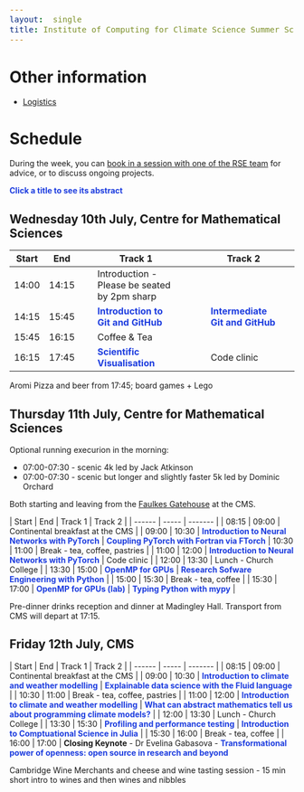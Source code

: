 ```yaml
---
layout:  single
title: Institute of Computing for Climate Science Summer School 2024 - Programme
---
```


<style>
span.other, span.research, span.sci, span.social, span.workshop, span.hack, span.disc {
  border-radius: 4px;
  /* border-style: outset; */
  padding: 3pt;
}
span.other {
  background: rgb(237, 241, 255);
}
span.research {
  background: rgb(250, 238, 210);
}
span.sci,span.research {
  background: rgb(255, 227, 243);
}
span.social {
  background: rgb(255, 251, 204);
}
a.workhop:hover {
  text-decoration: underline;
}
.workshop {
  font-weight:700;
  color: #1d3ddf;
  cursor: pointer;
}
span.disc {
  background: rgb(242, 224, 255);
}
span.hack {
  background: rgb(230, 242, 232);
}
.showButton {
    font-size: smaller;
    font-decoration: underline;
    color: #eee;
    background: #5d4cfe;
    display: block-level;
    clear: left;
    cursor: pointer;
    border: outset;
    padding: 2px;
}
.showButton:active {
    border: inset;
}
.showButton:hover {
    border: outset;
    background: #8d8cff
}.abstract {
    margin: 10px;
    padding: 10px;
    text-align: justify;
    width: 50vw;
    top: 25vh;
    left: 25vw;
    background: #eee;
    position: fixed;
    z-index: 10;
}
.opt {
	color: gray;
	font-style: italic;
	}
	div {
  font-size:12.5pt;
  text-align:justify;
  }
  .chairs {
  display:none;
  color: purple;
  font-weight: bold;
}
#abstracts div {
	display: none;
}
body {
  z-index: 0;
}
#layer {
  background: rgba(0,0,0,0.5);
  z-index: 2;
  display: none;
  position: fixed;
  left: 0;
  right: 0;
  top: 0;
  bottom: 0;
  height: 100vh;
  width: 100vw;
}
td:nth-child(3), td:nth-child(4) {
  padding-left: 2em;
  padding-right: 2em;
}
</style>

<style>
div {
  font-size:12.5pt;
  text-align:justify;
}
</style>

<div id="layer"></div>

# Other information

* [Logistics](https://cambridge-iccs.github.io/summerschool24-logistics)

# Schedule

During the week, you can [book in a session with one of the RSE team](https://docs.google.com/spreadsheets/d/1iINWYEOdEytngnanVqyq2gAi8DJq4kMusvY6_BI3N0A/edit?usp=sharing) for advice, or to discuss ongoing projects.

<b class="workshop" onMouseOver="highlightTitles('rgb(250, 242, 92)')" onMouseOut="highlightTitles('rgb(255,255,255)')">Click a title to see its abstract</b>

## Wednesday 10th July, Centre for Mathematical Sciences

|  Start | End  | Track 1  | Track 2 |
| ------ | ----- | ------- | ------- |
| 14:00  | 14:15 | Introduction - Please be seated by 2pm sharp |
| 14:15  | 15:45 | <a class="workshop" name="workshop-1">Introduction to Git and GitHub</a> | <a class="workshop" name="workshop-2">Intermediate Git and GitHub</a> |
| 15:45  | 16:15 | Coffee & Tea |
| 16:15  | 17:45 | <a class="workshop" name="workshop-3">Scientific Visualisation</a> | Code clinic

Aromi Pizza and beer from 17:45; board games + Lego

## Thursday 11th July, Centre for Mathematical Sciences

Optional running execurion in the morning:

* 07:00-07:30 - scenic 4k led by Jack Atkinson
* 07:00-07:30 - scenic but longer and slightly faster 5k led by Dominic Orchard

Both starting and leaving from the [Faulkes Gatehouse](https://www.google.com/maps/place/52%C2%B012'35.6%22N+0%C2%B006'11.7%22E/@52.2100265,0.1027237,19z/data=!4m12!1m7!3m6!1s0x47d870b5d418f2d9:0xbadd58d1d3b75cfa!2sDepartment+of+Applied+Mathematics+and+Theoretical+Physics,+University+of+Cambridge!8m2!3d52.2103076!4d0.1010554!16s%2Fg%2F11b5zwtgs1!3m3!8m2!3d52.209875!4d0.103257?entry=ttu) at the CMS.

|  Start | End  | Track 1   | Track 2 |
| ------ | ----- | ------- |
| 08:15  | 09:00 | Continental breakfast at the CMS |
| 09:00  | 10:30 | <a class="workshop" name="workshop-10">Introduction to Neural Networks with PyTorch</a> | <a class="workshop" name="workshop-11">Coupling PyTorch with Fortran via FTorch</a>
| 10:30  | 11:00 | Break - tea, coffee, pastries |
| 11:00  | 12:00 | <a class="workshop" name="workshop-10">Introduction to Neural Networks with PyTorch</a> | Code clinic |
| 12:00  | 13:30 | Lunch - Church College |
| 13:30  | 15:00 | <a class="workshop" name="workshop-7">OpenMP for GPUs</a> | <a class="workshop" name="workshop-8">Research Sofware Engineering with Python</a> |
| 15:00  | 15:30 | Break - tea, coffee |
| 15:30  | 17:00 | <a class="workshop" name="workshop-7">OpenMP for GPUs (lab)</a> | <a class="workshop" name="workshop-9">Typing Python with mypy</a> |

Pre-dinner drinks reception and dinner at Madingley Hall.
Transport from CMS will depart at 17:15.

## Friday 12th July, CMS

|  Start | End  | Track 1   | Track 2 |
| ------ | ----- | ------- |
| 08:15  | 09:00 | Continental breakfast at the CMS |
| 09:00  | 10:30 | <a class="workshop" name="workshop-4">Introduction to climate and weather modelling</a> | <a class="workshop" name="workshop-5">Explainable data science with the Fluid language</a> |
| 10:30  | 11:00 | Break - tea, coffee, pastries |
| 11:00  | 12:00 | <a class="workshop" name="workshop-4">Introduction to climate and weather modelling</a> | <a class="workshop" name="workshop-6">What can abstract mathematics tell us about programming climate models?</a> |
| 12:00  | 13:30 | Lunch - Church College |
| 13:30  | 15:30 | <a class="workshop" name="workshop-12">Profiling and performance testing</a> | <a class="workshop" name="workshop-13">Introduction to Comptuational Science in Julia</a> |
| 15:30  | 16:00 | Break - tea, coffee |
| 16:00 | 17:00 | <b>Closing Keynote</b> - Dr Evelina Gabasova - <a class="workshop" name="workshop-14">Transformational power of openness: open source in research and beyond</a>


Cambridge Wine Merchants and cheese and wine tasting session - 15 min short intro to wines and then wines and nibbles

<section id="abstracts">
<div id="abstract-workshop-1">
<p>
This session is aimed to help participants taking their first steps with version control using Git and Github. We will learn the basic principles of Git, how we can upload our code (or other data) to a remote repository, collaborate on it with colleagues, receive their changes, go back to previous versions, etc.
</p>
<p>No more emailing files forth and back, no more "version5.78_final_final_use-this-one"!
</p>
<p>
This is a hands-on session with live-coding and exercises.
</p>
<p>
We will use the Unix shell in this course. Previous experience with using the shell would be helpful, but we will help you out if you haven"t used it before.
</p>
</div>

<div id="abstract-workshop-2">
<p>
This session is intended for participants who want to expand their understanding of Git and GitHub. Building on the basic principles of Git (e.g., the commit, pull, and push commands), we will explore the concept of branching, when to use it, and useful tools for interrogating and manipulating branches. We will also learn about the core concepts of GitHub, how they interact, and how they can be used to build effective software development workflows.
</p><p>
This is a hands-on session with live-coding and exercises.
</p><p>
We will use the Unix shell in this course.
</p>
</div>

<div id="abstract-workshop-3">
<p>
In this session we will look at viewing scientific data using python tools. We will cover how to open and access large datasets and prepare them for plotting - e.g. with xarray and (geo)pandas. We will look at libraries that are useful for plotting geospatial data such as cartopy, regionmask, cmocean. As well as technical skills we will discuss considerations for presenting data such as use of scales, colourmaps, and labelling. Finally we will look at examples of structuring matplotlib code for streamlining presentation and enabling easy re-use.
</p>
</div>

<div id="abstract-workshop-4">
<p>
This session will include a general lecture to explain what the current approach to weather and climate modelling is, and how it links to supercomputing. This will be followed by a short practical session using a pre-built model, with some tasks via a Jupyter Notebook.
	
<ol>
  <li>Fundamentals of dynamics and physics for the atmosphere and ocean</li>
  <li>Numerical methods used in weather and climate prediction</li>
  <li>The supercomputing challenges in weather and climate simulation</li>
  <li>Aspects of Machine Learning
    <ul><li>ML emulators</li>
      <li>Improvement of parameterizations</li>
      <li>Uncertainty quantification</li>
      <li>ML techniques for operational weather forcast</li>
      </ul></li>
    </ol>

The practical session will be based on _Observation System Simulation Experience for ocean surface pCO2 over the Atlantic Ocean_.

Sparse data coverage and the lack of observations covering the full seasonal cycle challenge mapping methods and result in noisy reconstructions of surface ocean pCO2 and disagreements between different models. We explored design options for a future augmented Atlantic-scale observing system that would optimally combine data streams from various platforms and contribute to reduce the bias in reconstructed surface ocean pCO2 fields and sea–air CO2 fluxes. 
</p>
</div>

<div id="abstract-workshop-5">
<p>
Charts and other visual summaries, curated by journalists and scientists from real-world data and simulations, are how we understand our changing world and the anthopogenic sources of that change. But interpreting these visual outputs is a challenge, even for experts with access to the source code and data. Fluid (f.luid.org) is a new “transparent” programming language, being developed at the Institute of Computing for Climate Science in Cambridge, that can be used to create charts and figures that are linked to data so a user can interactively discover what visual elements actually represent. This is an opportunity to learn about and experiment with a new programming language designed to make climate science more open, intelligible and accessible.
</p>
</div>

<div id="abstract-workshop-6">
<p>
Category theory is a subfield of mathematics that seeks to expose common underlying structure in other areas of mathematics. It has since also became a foundational technique for understanding logic and programming, with its use both in semantics of formal languages and as a tool for structuring programs. Many concepts in computer programming can be explained from a category theoretic perspective, yielding new insights about how to reason about programs and generalise their definitions. In this session, I will give an overview of a few key ideas that have applications to numerical programming tasks familiar in earth systems modelling. This will provide some fresh perspectives about how to structure and reason about programs both for correctness and efficiency.
</p>
</div>


<div id="abstract-workshop-7">
<p>
To make the best use of today"s massively parallel and heterogeneous (both CPU and GPU) computing resources we need to use several programming models. OpenMP is an open specification for a directive based programming model that can take advantage of all the cores on a processor and offload computations to GPUs making only minimal changes to the C, C++ or Fortran source code.
</p>
<p>
This session will serve as an introduction to the OpenMP programming model for GPU acceleration. You will learn how to introduce the directives into your code, and put this into practice using OpenMP to speed up example programs.
</p>
</div>

<div id="abstract-workshop-8">
<p>
Python is the tool of choice for many applications in research, from data processing and analysis to producing plots and figures for publications.
</p><p>
However, much of this code is written to a base standard to achieve a single goal. Further, it is often written in a fluid style as interesting science appears. Whilst this is fast in the short-term, it does not lend well to re-usability by others (or even the future author!) or to well-written and structured code.
</p><p>
In this session we will explore a number of tools and techniques that can be easily applied to improve your code's quality, readability, reduce bugs, and facilitate re-use.
</p>
</div>

<div id="abstract-workshop-9">
<p>
Many compiled languages include a 'type checker' as part of their compilation process which applies automated checks to source code to rule out potential runtime errors due to mismatches in the format of data ('type errors'). The Python language does not include such a check: its types are 'dynamic', with type errors occurring only if encountered at runtime. Python however supports type annotations (since Python 3.0) which allows a programmer to insert optional type information into code which external tools can then use to type check a program. This session will teach how to use Python types alongside the mypy tool for ruling out program bugs and better documenting source code. We will also talk about some fundamental concepts in typing and program verification.
</p>
</div>


<div id="abstract-workshop-10">
<p>
This session aims to teach the key theoretical concepts behind machine learning, and offers hands-on training in applying machine learning techniques using PyTorch, along with guidance on structuring resilient and sustainable machine learning code.
</p>
<p>
We will cover both regression and classification, learning about key concepts and applying them in parallel exercises. Once complete participants will have a good framework for building, training, and running neural nets that could be adapted for their own applications.
</p>
<p>
We will demonstrate the application of machine learning with examples from the geoscience domain.
</p>
<p>
<b>Required Pre-Reading</b>: To make the most of the session we expect participants to arrive with a (minimal) base-level understanding of machine learning concepts. In addition to this we will also assume knowledge of some basic mathematics and python abilities.
</p>
</div>

<div id="abstract-workshop-11">
<p>
A key focus of many scientific computing domains at present is how to use machine learning to enhance and accelerate traditional simulations. Climate science is no exception, with this topic being part of all VESRI projects. To achieve coupling between ML and numerical models presents a number of technical and scientific challenges, however.

<a href="https://github.com/Cambridge-ICCS/FTorch">FTorch</a> is a library developed by ICCS to couple PyTorch-based machine learning models to Fortran code with the aim of reducing the burden on scientific researchers. It has already been used in DataWave and M2LInES projects and further afield. In this workshop we will introduce FTorch and review its capabilities before taking participants through the process of coupling a PyTorch model into a Fortran code bin a practical demonstration.

There may also be time for questions/discussion from those seeking to use FTorch in their work, and the developers will be available for code-clinics and discussions throughout the week.

Further information can be found in <a href="https://www.youtube.com/watch?v=-NJGuV6Rz6U">this video</a> or <a href="https://www.youtube.com/watch?v=Ei6H_BoQ7g4&list=PL27mQJy8eDHmibt_aL3M68x-4gnXpxvZP&index=33">this video</a>.
</p></div>

<div id="abstract-workshop-12">
<p>
Have you ever found yourself in a position where your code feels slow but you can't quite put your finger on it.

* is it the new system your running on?
* the new dependencies installed by your system admin?
* or that new awesome feature you pushed to main branch last week without tests 😳 ?

Climate software is necessarily complex, often containing thousands of source files and millions of lines of code. These projects are often developed collaboratively by a large number of scientists over a significant number of years. It is no longer possible to know every line of code, every function and every source file. We can no longer "just guess" where performance is being lost. This is where profiling comes in. In this tutorial we will cover the basics of profiling -- what it is, what its used for and how to understand the output. These basics will be reinforced with demonstrations of two high performance profilers: score-p and TAU.
</p>
</div>

<div id="abstract-workshop-13">
<p>
This introductory tutorial provides a comprehensive overview of the core features and capabilities of the Julia programming language, designed for participants with a foundational understanding of programming concepts.
We begin with an introduction to Julia and the interactive Pluto Notebook environment, followed by an exploration of functions, primary and composite data types, generic programming through multiple dispatch, and more.
Afterwards, the tutorial provides several study cases to delve into applications of Julia in scientific computing and machine learning. The last part will be a hands-on lab to build an Earth energy balance model and train a neural network to solve its differential equation.
</p>
</div>

<div id="abstract-workshop-14">
Building software tools has become a fundamental aspect of many areas of current research, from environmental modelling to digital humanities. Evelina will talk about how the potential of these tools can be amplified through the principles of open source and open science. Looking at successful and not so successful examples, we will explore the current landscape of open source in academia and research in general: from building collaborative communities to the current struggles to define what open source even means in the world of large language models. On top of that, we will cover some of the best practices for creating robust, reusable and openly accessible tools to maximise the impact of our research work. 
</div>
</section>

<script>
// Helper to add a HTML after another
function insertAfter(newNode, existingNode) {
  existingNode.parentNode.insertBefore(newNode, existingNode.nextSibling);
}
// adds abstract button (and its action) to every workshop tag
function addAbstractClicker() {
  var workshopTitles = document.getElementsByClassName("workshop");
  for (let i = 0; i < workshopTitles.length; i++) {
    let workshop = workshopTitles[i];
    workshop.addEventListener("click",
      function () {
          let abstract = document.getElementById("info-abstract-"+workshop.getAttribute("name"));
          let layer = document.getElementById("layer");
          if (abstract) {
              // null
          } else {
              //label.style.borderStyle = "inset";
              // create abstract box
              let abstractInfo = document.getElementById("abstract-"+workshop.getAttribute("name")).innerHTML;
              let abstract = document.createElement("p");
              abstract.id = "info-abstract-"+workshop.getAttribute("name");
              abstract.className = "abstract";
              abstract.innerHTML = "<b>" + workshop.innerHTML + "</b><br />" + abstractInfo;
              layer.style.display = "block";
              // add to the page
              insertAfter(abstract, workshop);
              // close
              let label = document.createElement("span");
              label.innerHTML = "Close"
              label.className = "showButton";
              label.style.borderStyle = "outset";
              abstract.appendChild(label);
              label.addEventListener("click",
                function() {
                  abstract.parentElement.removeChild(abstract);
                  layer.style.display = "none";
                })
          }
        });
  }
}
addAbstractClicker();

function highlightTitles(color) {
  var workshopTitles = document.getElementsByClassName("workshop");
  for (let i = 0; i < workshopTitles.length; i++) {
     let workshop = workshopTitles[i];
     workshop.style.background = color;
  }
}
</script>
